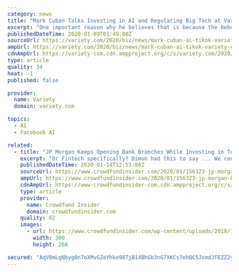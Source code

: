 ```yaml
---
category: news
title: "Mark Cuban Talks Investing in AI and Regulating Big Tech at Variety’s CES Summit"
excerpt: "One important reason why he believes that is because the behemoths are “doing the research that’s keeping our country competitive with other countries in terms of AI.” If Facebook, Google and Amazon were broken up, they would not have the same resources to invest in cutting-edge research. “This is the new space mission,” Cuban said of AI."
publishedDateTime: 2020-01-09T01:49:00Z
sourceUrl: https://variety.com/2020/biz/news/mark-cuban-ai-tikok-variety-entertainment-summit-1203461358/
ampUrl: https://variety.com/2020/biz/news/mark-cuban-ai-tikok-variety-entertainment-summit-1203461358/amp/
cdnAmpUrl: https://variety-com.cdn.ampproject.org/c/s/variety.com/2020/biz/news/mark-cuban-ai-tikok-variety-entertainment-summit-1203461358/amp/
type: article
quality: 34
heat: -1
published: false

provider:
  name: Variety
  domain: variety.com

topics:
  - AI
  - Facebook AI

related:
  - title: "JP Morgan Keeps Opening Bank Branches While Investing in Tech Including AI and Digital Payments"
    excerpt: "Or Fintech specifically? Dimon had this to say ... We continue to make large investments in technology, including AI, cloud, digital and payments, as well as other investments in innovation, talent, security and risk controls. These actions will ..."
    publishedDateTime: 2020-01-14T12:53:00Z
    sourceUrl: https://www.crowdfundinsider.com/2020/01/156323-jp-morgan-keeps-opening-bank-branches-while-investing-in-tech-including-ai-and-digital-payments/
    ampUrl: https://www.crowdfundinsider.com/2020/01/156323-jp-morgan-keeps-opening-bank-branches-while-investing-in-tech-including-ai-and-digital-payments/amp/
    cdnAmpUrl: https://www-crowdfundinsider-com.cdn.ampproject.org/c/s/www.crowdfundinsider.com/2020/01/156323-jp-morgan-keeps-opening-bank-branches-while-investing-in-tech-including-ai-and-digital-payments/amp/
    type: article
    provider:
      name: Crowdfund Insider
      domain: crowdfundinsider.com
    quality: 62
    images:
      - url: https://www.crowdfundinsider.com/wp-content/uploads/2018/10/Jamie-Dimon-is-Happy-300x266.jpg
        width: 300
        height: 266

secured: "AqV0mLgNbyg0n7oXMvGZeYhke98TjB14BhGb3nG7XKCs7ehQC5JsmdJFEZZ2yjuYPr02wPjLY7ib7M1m/zcuF+94Fc6JYrRQDv2KJbnmWhZCJHDSPSQI5rxIpO3lu9BXcXLAT2HzS5xayzOnbn8widmRaajanLCVZBQ1zso16yZlUuX/hBoaJppvPvOs9142G+qc5ClGzK+ytO+qz6VUIIlwJfy0H/Grp0/n+vCxtoeOZCasv/rGabSanNPaK7/1TUg6z9CZ/GeB/NGCOaO/DZ17ms4C0g5oLEI5WXwbLZwQZ6woykiOvyWa2sSAyzViXprfvPxRGFYBlpY4B5gRKfXcyWX92MhrEeFjxW9qIChSkJGNZRB3/gsZWlarE7YDn9AulpQipCvKZHbum0cAA4r/6Y+BBfoHHocLYvtV0LJbDW8tmjpAvOH7qjLFH87HobB+thbYVI7K0ZzbmQ07QA==;DDkJwEHg7NAkMxkZQTqukw=="
---
```


